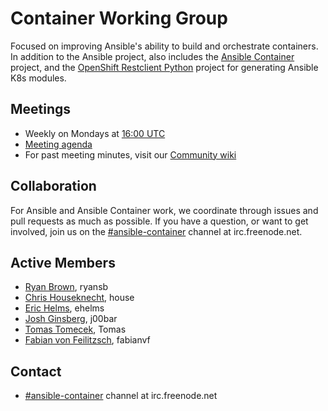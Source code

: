 # Container Working Group

Focused on improving Ansible's ability to build and orchestrate containers. In addition to the Ansible project, also includes
the [Ansible Container](https://github.com/ansible/ansible-container) project, and the [OpenShift Restclient Python](https://github.com/openshift/openshift-restclient-python) project for generating Ansible K8s modules.

## Meetings
* Weekly on Mondays at [16:00 UTC](http://www.thetimezoneconverter.com/?t=16:00&tz=UTC)
* [Meeting agenda](https://github.com/ansible/community/issues?q=is:open+label:meeting_agenda+label:containers)
* For past meeting minutes, visit our [Community wiki](https://github.com/ansible/community/wiki/Container)  

## Collaboration

For Ansible and Ansible Container work, we coordinate through issues and pull requests as much as possible. If you have a question, or want to get involved, join us on the [#ansible-container](https://webchat.freenode.net/?channels=ansible-container) channel at irc.freenode.net.

## Active Members
* [Ryan Brown](https://github.com/ryansb), ryansb
* [Chris Houseknecht](https://github.com/chouseknecht), house
* [Eric Helms](https://github.com/ehelms), ehelms
* [Josh Ginsberg](https://github.com/j00bar), j00bar
* [Tomas Tomecek](https://github.com/TomasTomecek), Tomas
* [Fabian von Feilitzsch](https://github.com/fabianvf), fabianvf

## Contact
* [#ansible-container](https://webchat.freenode.net/?channels=ansible-container) channel at irc.freenode.net
